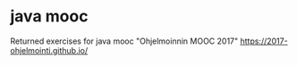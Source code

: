 # java mooc
Returned exercises for java mooc "Ohjelmoinnin MOOC 2017"
https://2017-ohjelmointi.github.io/
